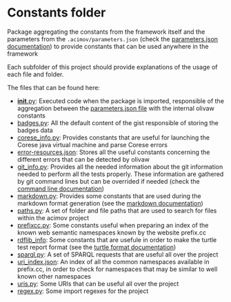 # Constants folder

Package aggregating the constants from the framework itself and the parameters from the `.acimov/parameters.json` (check the [parameters.json documentation](../docs/parameters.md)) to provide constants that can be used anywhere in the framework

Each subfolder of this project should provide explanations of the usage of each file and folder.

The files that can be found here:

* [__init__.py](./__init__.py): Executed code when the package is imported, responsible of the aggregation between the [parameters.json file](../../docs/parameters.md) with the internal olivaw constants
* [badges.py](./badges.py): All the default content of the gist responsible of storing the badges data
* [corese_info.py](./corese_info.py): Provides constants that are useful for launching the Corese java virtual machine and parse Corese errors
* [error-resources.json](./error-resources.json): Stores all the useful constants concerning the different errors that can be detected by olivaw
* [git_info.py](./git_info.py): Provides all the needed information about the git information needed to perform all the tests properly. These information are gathered by git command lines but can be overrided if needed (check the [command line documentation](../../docs/commands.md))
* [markdown.py](./markdown.py): Provides some constants that are used during the markdown format generation (see the [markdown documentation](../../docs/tests.md#12-markdown-format))
* [paths.py](./paths.py): A set of folder and file paths that are used to search for files within the acimov project
* [prefixcc.py](./prefixcc.py): Some constants useful when preparing an index of the known web semantic namespaces known by the website prefix.cc
* [rdflib_info](./rdflib_info.py): Some constants that are usefule in order to make the turtle test report format (see the [turtle format documentation](../../docs/tests.md#11-turtle-format))
* [sparql.py](./sparql.py): A set of SPARQL requests that are useful all over the project
* [uri_index.json](./uri_index.json): An index of all the common namespaces available in prefix.cc, in order to check for namespaces that may be similar to well known other namespaces
* [uris.py](./uris.py): Some URIs that can be useful all over the project
* [regex.py](./regex.py): Some import regexes for the project